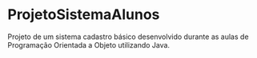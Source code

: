 # ProjetoSistemaAlunos
Projeto de um sistema cadastro básico desenvolvido durante as aulas de Programação Orientada a Objeto utilizando Java.
